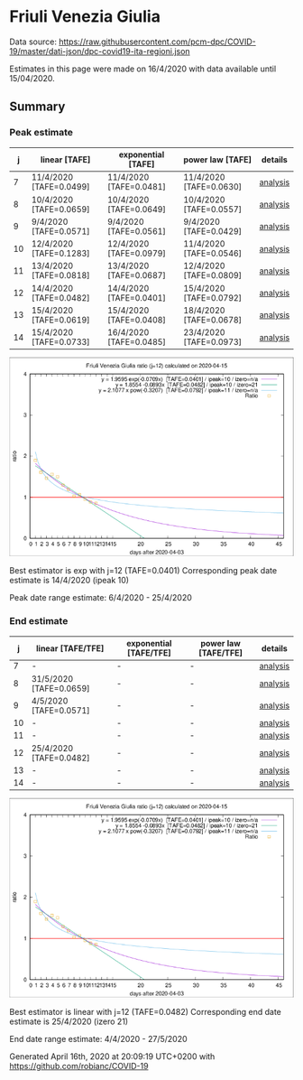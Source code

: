 # Friuli Venezia Giulia


Data source: https://raw.githubusercontent.com/pcm-dpc/COVID-19/master/dati-json/dpc-covid19-ita-regioni.json

Estimates in this page were made on 16/4/2020 with data available until 15/04/2020.


## Summary 

### Peak estimate 
|j|linear [TAFE]|exponential [TAFE]|power law [TAFE]|details|
|---|----|-----------|---------|-------|
|7|11/4/2020 [TAFE=0.0499]|11/4/2020 [TAFE=0.0481]|11/4/2020 [TAFE=0.0630]|[analysis](COVID-19_friuli_venezia_giulia_j7_2020-04-15.md)|
|8|10/4/2020 [TAFE=0.0659]|10/4/2020 [TAFE=0.0649]|10/4/2020 [TAFE=0.0557]|[analysis](COVID-19_friuli_venezia_giulia_j8_2020-04-15.md)|
|9|9/4/2020 [TAFE=0.0571]|9/4/2020 [TAFE=0.0561]|9/4/2020 [TAFE=0.0429]|[analysis](COVID-19_friuli_venezia_giulia_j9_2020-04-15.md)|
|10|12/4/2020 [TAFE=0.1283]|12/4/2020 [TAFE=0.0979]|11/4/2020 [TAFE=0.0546]|[analysis](COVID-19_friuli_venezia_giulia_j10_2020-04-15.md)|
|11|13/4/2020 [TAFE=0.0818]|13/4/2020 [TAFE=0.0687]|12/4/2020 [TAFE=0.0809]|[analysis](COVID-19_friuli_venezia_giulia_j11_2020-04-15.md)|
|12|14/4/2020 [TAFE=0.0482]|14/4/2020 [TAFE=0.0401]|15/4/2020 [TAFE=0.0792]|[analysis](COVID-19_friuli_venezia_giulia_j12_2020-04-15.md)|
|13|15/4/2020 [TAFE=0.0619]|15/4/2020 [TAFE=0.0408]|18/4/2020 [TAFE=0.0678]|[analysis](COVID-19_friuli_venezia_giulia_j13_2020-04-15.md)|
|14|15/4/2020 [TAFE=0.0733]|16/4/2020 [TAFE=0.0485]|23/4/2020 [TAFE=0.0973]|[analysis](COVID-19_friuli_venezia_giulia_j14_2020-04-15.md)|

![best peak estimate](COVID-19_friuli_venezia_giulia_j12_2020-04-15.png)

Best estimator is exp with j=12 (TAFE=0.0401)
Corresponding peak date estimate is 14/4/2020 (ipeak 10)


Peak date range estimate: 6/4/2020 - 25/4/2020

### End estimate 
|j|linear [TAFE/TFE]|exponential [TAFE/TFE]|power law [TAFE/TFE]|details|
|---|----|-----------|---------|-------|
|7|-|-|-|[analysis](COVID-19_friuli_venezia_giulia_j7_2020-04-15.md)|
|8|31/5/2020 [TAFE=0.0659]|-|-|[analysis](COVID-19_friuli_venezia_giulia_j8_2020-04-15.md)|
|9|4/5/2020 [TAFE=0.0571]|-|-|[analysis](COVID-19_friuli_venezia_giulia_j9_2020-04-15.md)|
|10|-|-|-|[analysis](COVID-19_friuli_venezia_giulia_j10_2020-04-15.md)|
|11|-|-|-|[analysis](COVID-19_friuli_venezia_giulia_j11_2020-04-15.md)|
|12|25/4/2020 [TAFE=0.0482]|-|-|[analysis](COVID-19_friuli_venezia_giulia_j12_2020-04-15.md)|
|13|-|-|-|[analysis](COVID-19_friuli_venezia_giulia_j13_2020-04-15.md)|
|14|-|-|-|[analysis](COVID-19_friuli_venezia_giulia_j14_2020-04-15.md)|

![best zero estimate](COVID-19_friuli_venezia_giulia_j12_2020-04-15.png)

Best estimator is linear with j=12 (TAFE=0.0482)
Corresponding end date estimate is 25/4/2020 (izero 21)


End date range estimate: 4/4/2020 - 27/5/2020

Generated April 16th, 2020 at 20:09:19 UTC+0200 with https://github.com/robianc/COVID-19
